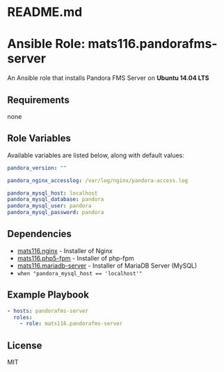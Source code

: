 # README.md
# Ansible Role: mats116.pandorafms-server

An Ansible role that installs Pandora FMS Server on **Ubuntu 14.04 LTS**

## Requirements

none

## Role Variables

Available variables are listed below, along with default values:

```yaml
pandora_version: ""

pandora_nginx_accesslog: /var/log/nginx/pandora-access.log

pandora_mysql_host: localhost
pandora_mysql_database: pandora
pandora_mysql_user: pandora
pandora_mysql_password: pandora
```

## Dependencies

- [mats116.nginx](https://galaxy.ansible.com/detail#/role/6198) - Installer of Nginx
- [mats116.php5-fpm](https://galaxy.ansible.com/detail#/role/6238) - Installer of php-fpm
- [mats116.mariadb-server](https://galaxy.ansible.com/detail#/role/6199) - Installer of MariaDB Server (MySQL)
 - `when "pandora_mysql_host == 'localhost'"`

## Example Playbook

```yaml
- hosts: pandorafms-server
  roles:
    - role: mats116.pandorafms-server
```

## License

MIT
